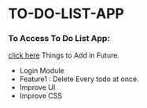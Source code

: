 # TO-DO-LIST-APP
<h3>To Access To Do List App:</h3>
<a href="https://manage-with-to-do.herokuapp.com/" target="_blank">click here</a>
<h>Things to Add in Future.</h2>
<ul>
  <li>Login Module</li>
  <li>Feature1 : Delete Every todo at once.</li>
  <li>Improve UI</li>
  <li>Improve CSS</li>
</ul>
